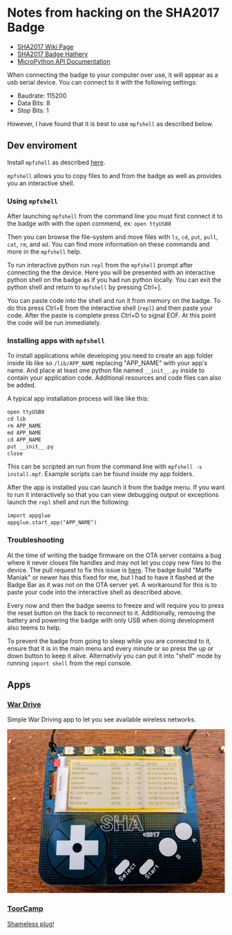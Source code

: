 # Notes from hacking on the SHA2017 Badge

* [SHA2017 Wiki Page](https://wiki.sha2017.org/w/Projects:Badge)
* [SHA2017 Badge Hathery](https://badge.sha2017.org/)
* [MicroPython API Documentation](https://docs.micropython.org/en/latest/esp8266/index.html)

When connecting the badge to your computer over use, it will appear as a usb serial device. You can connect to it with the following settings:

* Baudrate: 115200
* Data Bits: 8
* Stop Bits: 1

However, I have found that it is best to use `mpfshell` as described below.

## Dev enviroment

Install `mpfshell` as described [here](https://github.com/wendlers/mpfshell).

`mpfshell` allows you to copy files to and from the badge as well as provides you an interactive shell.

### Using `mpfshell`

After launching `mpfshell` from the command line you must first connect it to the badge with with the open commend, ex: `open ttyUSB0`

Then you can browse the file-system and move files with `ls`, `cd`, `put`, `pull`, `cat`, `rm`, and `md`. You can find more information on these commands and more in the `mpfshell` help.

To run interactive python run `repl` from the `mpfshell` prompt after connecting the the device. Here you will be presented with an interactive python shell on the badge as if you had run python locally. You can exit the python shell and return to  `mpfshell` by pressing Ctrl+].

You can paste code into the shell and run it from memory on the badge. To do this press Ctrl+E from the interactive shell (`repl`) and then paste your code. After the paste is complete press Ctrl+D to signal EOF. At this point the code will be run immediately.

### Installing apps with `mpfshell`

To install applications while developing you need to create an app folder inside lib like so `/lib/APP_NAME` replacing "APP_NAME" with your app's name. And place at least one python file named `__init__.py` inside to contain your application code. Additional resources and code files can also be added.

A typical app installation process will like like this:

```
open ttyUSB0 
cd lib
rm APP_NAME
md APP_NAME
cd APP_NAME
put __init__.py
close
```

This can be scripted an run from the command line with `mpfshell -s install.mpf`. Example scripts can be found inside my app folders.

After the app is installed you can launch it from the badge menu. If you want to run it interactively so that you can view debugging output or exceptions launch the `repl` shell and run the following:

```
import appglue
appglue.start_app("APP_NAME")
```

### Troubleshooting

At the time of writing the badge firmware on the OTA server contains a bug where it never closes file handles and may not let you copy new files to the device. The pull request to fix this issue is [here](https://github.com/SHA2017-badge/micropython-esp32/pull/193/files). The badge build "Maffe Maniak" or newer has this fixed for me, but I had to have it flashed at the Badge Bar as it was not on the OTA server yet. A workaround for this is to paste your code into the interactive shell as described above.

Every now and then the badge seems to freeze and will require you to press the reset button on the back to reconnect to it. Additionally, removing the battery and powering the badge with only USB when doing development also teems to help.

To prevent the badge from going to sleep while you are connected to it, ensure that it is in the main menu and every minute or so press the up or down button to keep it alive. Alternativly you can put it into "shell" mode by running `import shell` from the repl console.

## Apps

### [War Drive](war-drive/)

Simple War Driving app to let you see available wireless networks.

![War Drive Screenshot](war-drive/wardrive.jpg)

### [ToorCamp](toorcamp/)

[Shameless plug!](https://toorcamp.toorcon.net)